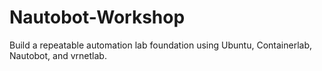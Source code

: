 # Nautobot-Workshop
Build a repeatable automation lab foundation using Ubuntu, Containerlab, Nautobot, and vrnetlab.
